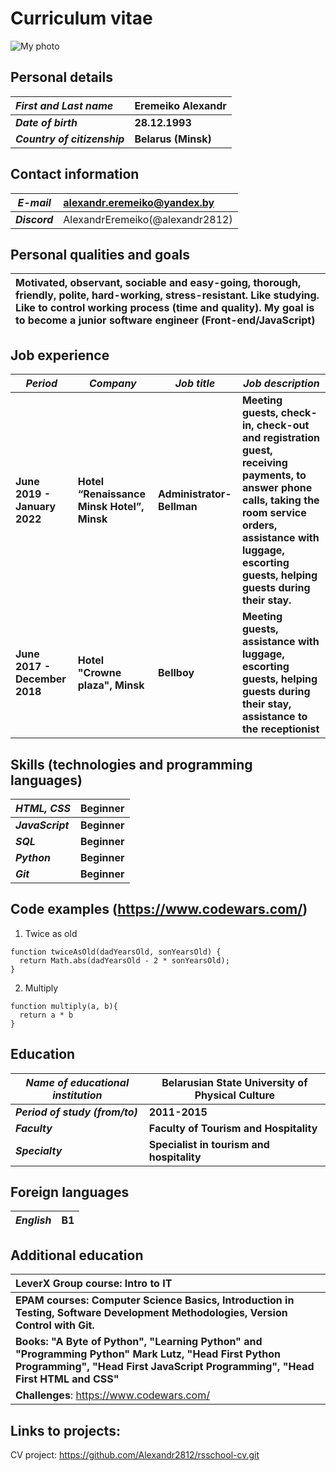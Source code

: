 # Curriculum vitae

![My photo](https://avatars.githubusercontent.com/u/62295313?s=400&u=78955cf26e97610251e3a5d85f862c842ed96c78&v=4)

## Personal details

|***First and Last name***|	Eremeiko Alexandr|
|:---|:---|
|***Date of birth***|**28.12.1993**|
|***Country of citizenship***|**Belarus (Minsk)**| 

## Contact information

| ***E-mail*** | <alexandr.eremeiko@yandex.by> |
|---|:---|
| ***Discord*** | AlexandrEremeiko(@alexandr2812) |

## Personal qualities and goals

| **Motivated, observant, sociable and easy-going, thorough, friendly, polite, hard-working, stress-resistant. Like studying. Like to control working process (time and quality).     My goal is to become a junior software engineer (Front-end/JavaScript)** |
|:------------|


## Job experience

|***Period***|***Company***|***Job title***|***Job description***|
|---|---|---|---|
|**June 2019 - January 2022**|**Hotel “Renaissance Minsk Hotel”, Minsk**|**Administrator-Bellman**|**Meeting guests, check-in, check-out and registration guest, receiving payments, to answer phone calls, taking the room service orders, assistance with luggage, escorting guests, helping guests during their stay.**|
|**June 2017 - December 2018**|**Hotel "Crowne plaza", Minsk**|**Bellboy**|**Meeting guests, assistance with luggage, escorting guests, helping guests during their stay, assistance to the receptionist**|


## Skills (technologies and programming languages)

|***HTML, CSS***|**Beginner**|
|---|---|
|***JavaScript***|**Beginner**|
|***SQL***|**Beginner**|
|***Python***|**Beginner**|
|***Git***|**Beginner**|

## Code examples (<https://www.codewars.com/>)
1. Twice as old
```
function twiceAsOld(dadYearsOld, sonYearsOld) {
  return Math.abs(dadYearsOld - 2 * sonYearsOld);
}
```
2. Multiply
```
function multiply(a, b){
  return a * b
}
```

## Education

| ***Name of educational institution*** | **Belarusian State University of Physical Culture** |
|---|---|
| ***Period of study (from/to)*** | **2011-2015** |
| ***Faculty*** | **Faculty of Tourism and Hospitality** |
| ***Specialty*** | **Specialist in tourism and hospitality** |

## Foreign languages

| ***English*** | **B1** |
|---|---|


## Additional education

| **LeverX Group course: Intro to IT** |
|:---|
| **EPAM courses: Computer Science Basics, Introduction in Testing, Software Development Methodologies, Version Control with Git.** |
| **Books: "A Byte of Python", "Learning Python" and "Programming Python" Mark Lutz, "Head First Python Programming", "Head First JavaScript Programming", "Head First HTML and CSS"** |
| **Challenges**: <https://www.codewars.com/> |

## Links to projects:
CV project: <https://github.com/Alexandr2812/rsschool-cv.git>
  
